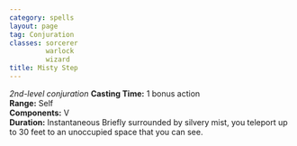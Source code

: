 ```yaml
---
category: spells
layout: page
tag: Conjuration
classes: sorcerer
         warlock
         wizard
title: Misty Step 
---
```

_2nd-level conjuration_ 
**Casting Time:** 1 bonus action    
**Range:** Self    
**Components:** V    
**Duration:** Instantaneous 
Briefly surrounded by silvery mist, you teleport up to 30 feet to an unoccupied space that you can see. 